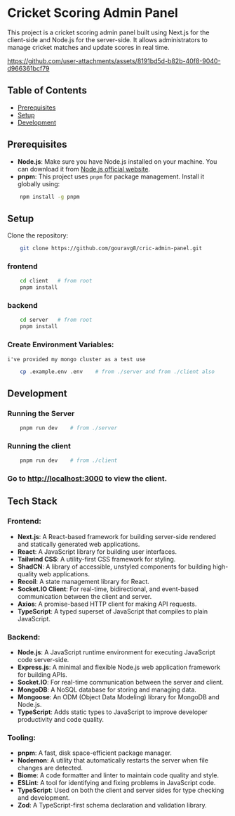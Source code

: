 # Cricket Scoring Admin Panel

This project is a cricket scoring admin panel built using Next.js for the client-side and Node.js for the server-side. It allows administrators to manage cricket matches and update scores in real time.



https://github.com/user-attachments/assets/8191bd5d-b82b-40f8-9040-d966361bcf79



## Table of Contents

- [Prerequisites](#prerequisites)
- [Setup](#setup)
- [Development](#development)

## Prerequisites

- **Node.js**: Make sure you have Node.js installed on your machine. You can download it from [Node.js official website](https://nodejs.org/).
- **pnpm**: This project uses `pnpm` for package management. Install it globally using:

```bash
    npm install -g pnpm
```

## Setup
Clone the repository:

```bash
    git clone https://github.com/gouravg8/cric-admin-panel.git
```
### frontend
```bash
    cd client   # from root
    pnpm install
```
### backend
```bash
    cd server   # from root
    pnpm install
```

### Create Environment Variables:
`i've provided my mongo cluster as a test use`
```bash
    cp .example.env .env    # from ./server and from ./client also
```

## Development

### Running the Server
```bash
    pnpm run dev    # from ./server
```

### Running the client
```bash
    pnpm run dev    # from ./client
```
### Go to [http://localhost:3000](http://localhost:3000) to view the client.

## Tech Stack

### **Frontend:**
- **Next.js**: A React-based framework for building server-side rendered and statically generated web applications.
- **React**: A JavaScript library for building user interfaces.
- **Tailwind CSS**: A utility-first CSS framework for styling.
- **ShadCN**: A library of accessible, unstyled components for building high-quality web applications.
- **Recoil**: A state management library for React.
- **Socket.IO Client**: For real-time, bidirectional, and event-based communication between the client and server.
- **Axios**: A promise-based HTTP client for making API requests.
- **TypeScript**: A typed superset of JavaScript that compiles to plain JavaScript.

### **Backend:**
- **Node.js**: A JavaScript runtime environment for executing JavaScript code server-side.
- **Express.js**: A minimal and flexible Node.js web application framework for building APIs.
- **Socket.IO**: For real-time communication between the server and client.
- **MongoDB**: A NoSQL database for storing and managing data.
- **Mongoose**: An ODM (Object Data Modeling) library for MongoDB and Node.js.
- **TypeScript**: Adds static types to JavaScript to improve developer productivity and code quality.

### **Tooling:**
- **pnpm**: A fast, disk space-efficient package manager.
- **Nodemon**: A utility that automatically restarts the server when file changes are detected.
- **Biome**: A code formatter and linter to maintain code quality and style.
- **ESLint**: A tool for identifying and fixing problems in JavaScript code.
- **TypeScript**: Used on both the client and server sides for type checking and development.
- **Zod**: A TypeScript-first schema declaration and validation library.

